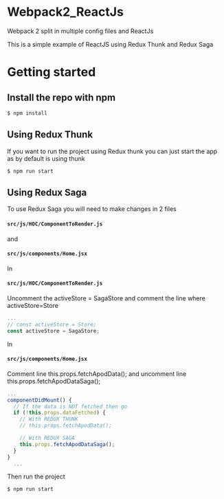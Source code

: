 # Webpack2_ReactJs
Webpack 2 split in multiple config files and ReactJs

This is a simple example of ReactJS using Redux Thunk and Redux Saga

# Getting started

## Install the repo with npm

```sh
$ npm install
```
## Using Redux Thunk

If you want to run the project using Redux thunk you can just start the app
as by default is using thunk

```sh
$ npm run start
```

## Using Redux Saga

To use Redux Saga you will need to make changes in 2 files

#### `src/js/HOC/ComponentToRender.js`
and
#### `src/js/components/Home.jsx`

In
#### `src/js/HOC/ComponentToRender.js`
Uncomment the activeStore = SagaStore and comment the line where activeStore=Store

```javascript
...
// const activeStore = Store;
const activeStore = SagaStore;

```

In
#### `src/js/components/Home.jsx`
Comment line this.props.fetchApodData(); and uncomment line this.props.fetchApodDataSaga();

```javascript
...
componentDidMount() {
  // If the data is NOT fetched then go
  if (!this.props.dataFetched) {
    // With REDUX THUNK
    // this.props.fetchApodData();

    // With REDUX SAGA
    this.props.fetchApodDataSaga();
  }
}
  ...
```

Then run the project

```sh
$ npm run start
```
